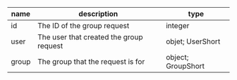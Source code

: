 | name  | description                             | type               |
|-------|-----------------------------------------|--------------------|
| id    | The ID of the group request             | integer            |
| user  | The user that created the group request | objet; UserShort   |
| group | The group that the request is for       | object; GroupShort |